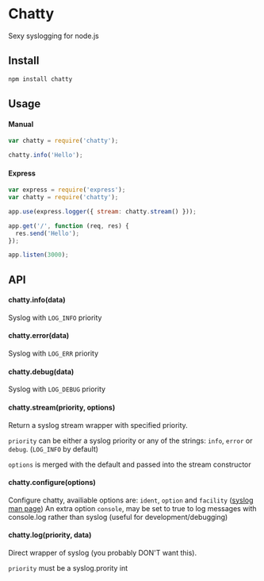 # Chatty

Sexy syslogging for node.js

## Install

````js
npm install chatty
````

## Usage

#### Manual

```js
var chatty = require('chatty');

chatty.info('Hello');
````

#### Express

```js
var express = require('express');
var chatty = require('chatty');

app.use(express.logger({ stream: chatty.stream() }));

app.get('/', function (req, res) {
  res.send('Hello');
});

app.listen(3000);
````

## API

#### chatty.info(data)
Syslog with `LOG_INFO` priority

#### chatty.error(data)
Syslog with `LOG_ERR` priority

#### chatty.debug(data)
Syslog with `LOG_DEBUG` priority

#### chatty.stream(priority, options)
Return a syslog stream wrapper with specified priority.

`priority` can be either a syslog priority or any of the strings: `info`, `error` or `debug`. (`LOG_INFO` by default)

`options` is merged with the default and passed into the stream constructor

#### chatty.configure(options)

Configure chatty, availiable options are: `ident`, `option` and `facility` ([syslog man page](http://linux.die.net/man/3/syslog))
An extra option `console`, may be set to true to log messages with console.log rather than syslog (useful for development/debugging)

#### chatty.log(priority, data)

Direct wrapper of syslog (you probably DON'T want this).

`priority` must be a syslog.prority int


